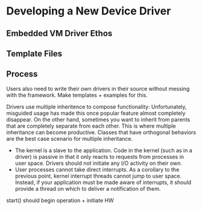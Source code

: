 # Developing a New Device Driver

## Embedded VM Driver Ethos



## Template Files

## Process

Users also need to write their own drivers in their source without messing with the framework. Make templates + examples for this.


Drivers use multiple inheritence to compose functionality:
Unfortunately, misguided usage has made this once popular feature almost completely disappear. On the other hand, sometimes you want to inherit from parents that are completely separate from each other. This is where multiple inheritance can become productive. Classes that have orthogonal behaviors are the best case scenario for multiple inheritance.


* The kernel is a slave to the application. Code in the kernel (such as in a driver) is passive in that it only reacts to requests from processes in user space. Drivers should not initiate any I/O activity on their own.
* User processes cannot take direct interrupts. As a corollary to the previous point, kernel interrupt threads cannot jump to user space. Instead, if your application must be made aware of interrupts, it should provide a thread on which to deliver a notification of them.

start() should begin operation + initiate HW
